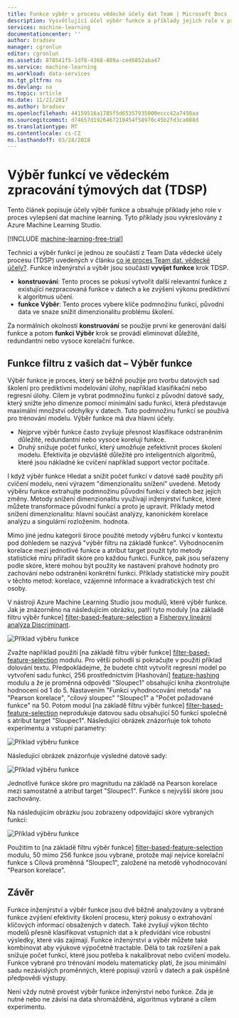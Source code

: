 ```yaml
---
title: Funkce výběr v procesu vědecké účely dat Team | Microsoft Docs
description: Vysvětlující účel výběr funkce a příklady jejich role v procesu dat. vylepšení nástroje machine learning.
services: machine-learning
documentationcenter: ''
author: bradsev
manager: cgronlun
editor: cgronlun
ms.assetid: 878541f5-1df8-4368-889a-ced6852aba47
ms.service: machine-learning
ms.workload: data-services
ms.tgt_pltfrm: na
ms.devlang: na
ms.topic: article
ms.date: 11/21/2017
ms.author: bradsev
ms.openlocfilehash: 44159516a1785f5d65357935000eccc42a7458aa
ms.sourcegitcommit: d74657d1926467210454f58970c45b2fd3ca088d
ms.translationtype: MT
ms.contentlocale: cs-CZ
ms.lasthandoff: 03/28/2018
---
```

# <a name="feature-selection-in-the-team-data-science-process-tdsp"></a>Výběr funkcí ve vědeckém zpracování týmových dat (TDSP)
Tento článek popisuje účely výběr funkce a obsahuje příklady jeho role v proces vylepšení dat machine learning. Tyto příklady jsou vykreslovány z Azure Machine Learning Studio. 

[!INCLUDE [machine-learning-free-trial](../../../includes/machine-learning-free-trial.md)]

Technici a výběr funkcí je jednou ze součástí z Team Data vědecké účely procesu (TDSP) uvedených v článku [co je proces Team dat. vědecké účely?](overview.md). Funkce inženýrství a výběr jsou součástí **vyvíjet funkce** krok TDSP.

* **konstruování**: Tento proces se pokusí vytvořit další relevantní funkce z existující nezpracovaná funkce v datech a ke zvýšení výkonu prediktivní k algoritmus učení.
* **funkce Výběr**: Tento proces vybere klíče podmnožinu funkcí, původní data ve snaze snížit dimenzionalitu problému školení.

Za normálních okolností **konstruování** se použije první ke generování další funkce a potom **funkci Výběr** krok se provádí eliminovat důležité, redundantní nebo vysoce korelační funkce.

## <a name="filter-features-from-your-data---feature-selection"></a>Funkce filtru z vašich dat – Výběr funkce
Výběr funkce je proces, který se běžně použije pro tvorbu datových sad školení pro prediktivní modelování úlohy, například klasifikační nebo regresní úlohy. Cílem je vybrat podmnožinu funkcí z původní datové sady, který snižte jeho dimenze pomocí minimální sadu funkcí, která představuje maximální množství odchylky v datech. Tuto podmnožinu funkcí se používá pro trénování modelu. Výběr funkce má dva hlavní účely.

* Nejprve výběr funkce často zvyšuje přesnost klasifikace odstraněním důležité, redundantní nebo vysoce korelují funkce.
* Druhý snižuje počet funkcí, který umožňuje zefektivnit proces školení modelu. Efektivita je obzvláště důležité pro inteligentních algoritmů, které jsou nákladné ke cvičení například support vector počítače.

I když výběr funkce Hledat a snížit počet funkcí v datové sadě použity při cvičení modelu, není výrazem "dimenzionalitu snížení" uvedené. Metody výběru funkce extrahujte podmnožinu původní funkcí v datech bez jejich změny.  Metody snížení dimenzionalitu využívají inženýrství funkce, které můžete transformace původní funkcí a proto je upravit. Příklady metod snížení dimenzionalitu: hlavní součást analýzy, kanonickém korelace analýzu a singulární rozložením. hodnota.

Mimo jiné jednu kategorii široce použité metody výběru funkcí v kontextu pod dohledem se nazývá "výběr filtru na základě funkce". Vyhodnocením korelace mezi jednotlivé funkce a atribut target použít tyto metody statistické míru přiřadit skóre pro každou funkci. Funkce, pak jsou seřazeny podle skóre, které mohou být použity ke nastavení prahové hodnoty pro zachování nebo odstranění konkrétní funkci. Příklady statistické míry použít v těchto metod: korelace, vzájemné informace a kvadratických test chí osoby.

V nástroji Azure Machine Learning Studio jsou modulů, které výběr funkce. Jak je znázorněno na následujícím obrázku, patří tyto moduly [na základě filtru výběr funkce] [ filter-based-feature-selection] a [Fisherovy lineární analýza Discriminant][fisher-linear-discriminant-analysis].

![Příklad výběru funkce](./media/select-features/feature-Selection.png)

Zvažte například použití [na základě filtru výběr funkce] [ filter-based-feature-selection] modulu. Pro větší pohodlí si pokračujte v použití příklad dolování textu. Předpokládejme, že budete chtít vytvořit regresní model po vytvoření sadu funkcí, 256 prostřednictvím [Hashování] [ feature-hashing] modulu a že je proměnná odpovědi "Sloupec1" obsahující kniha zkontrolujte hodnocení od 1 do 5. Nastavením "Funkci vyhodnocování metoda" na "Pearson korelace", "cílový sloupec" "Sloupec1" a "Počet požadované funkce" na 50. Potom modul [na základě filtru výběr funkce] [ filter-based-feature-selection] neprodukuje datovou sadu obsahující 50 funkcí společně s atribut target "Sloupec1". Následující obrázek znázorňuje tok tohoto experimentu a vstupní parametry:

![Příklad výběru funkce](./media/select-features/feature-Selection1.png)

Následující obrázek znázorňuje výsledné datové sady:

![Příklad výběru funkce](./media/select-features/feature-Selection2.png)

Jednotlivé funkce skóre pro magnitudu na základě na Pearson korelace mezi samostatně a atribut target "Sloupec1". Funkce s nejvyšší skóre jsou zachovány.

Na následujícím obrázku jsou zobrazeny odpovídající skóre vybraných funkcí:

![Příklad výběru funkce](./media/select-features/feature-Selection3.png)

Použitím to [na základě filtru výběr funkce] [ filter-based-feature-selection] modulu, 50 mimo 256 funkce jsou vybrané, protože mají nejvíce korelační funkce s Cílová proměnná "Sloupec1", založené na metodě vyhodnocování "Pearson korelace".

## <a name="conclusion"></a>Závěr
Funkce inženýrství a výběr funkce jsou dvě běžně analyzovány a vybrané funkce zvýšení efektivity školení procesu, který pokusy o extrahování klíčových informací obsažených v datech. Také zvyšují výkon těchto modelů přesně klasifikovat vstupních dat a k předvídání více robustní výsledky, které vás zajímají. Funkce inženýrství a výběr můžete také kombinovat aby výukové výpočetně tractable. Dělá to tak rozšíření a pak snižuje počet funkcí, které jsou potřeba k nakalibrovat nebo cvičení modelu. Funkce vybrané pro trénování modelu matematicky platí, že jsou minimální sadu nezávislých proměnných, které popisují vzorů v datech a pak úspěšně předpovědi výstupy.

Není vždy nutně provést výběr funkce inženýrství nebo funkce. Zda je nutné nebo ne závisí na data shromážděná, algoritmus vybrané a cílem experimentu.

<!-- Module References -->
[feature-hashing]: https://msdn.microsoft.com/library/azure/c9a82660-2d9c-411d-8122-4d9e0b3ce92a/
[filter-based-feature-selection]: https://msdn.microsoft.com/library/azure/918b356b-045c-412b-aa12-94a1d2dad90f/
[fisher-linear-discriminant-analysis]: https://msdn.microsoft.com/library/azure/dcaab0b2-59ca-4bec-bb66-79fd23540080/

